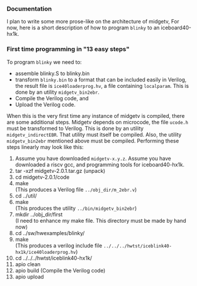 ### Documentation

I plan to write some more prose-like on the architecture of midgetv,
For now, here is a short description of how to program `blinky` to an
iceboard40-hx1k.

### First time programming in "13 easy steps"

To program `blinky` we need to:
 - assemble blinky.S to blinky.bin
 - transform `blinky.bin` to a format that can be included easily in Verilog, 
   the result file is `ice40loaderprog.hv`, a file containing
   `localparam`. This is done by an utility `midgetv_bin2ebr`.  
 - Compile the Verilog code, and
 - Upload the Verilog code.

When this is the very first time any instance of midgetv is compiled,
there are some additional steps.  Midgetv depends on microcode, the
file `ucode.h` must be transformed to Verilog. This is done by an
utility `midgetv_indirectEBR`. That utility must itself be
compiled. Also, the utility `midgetv_bin2ebr` mentioned above must be
compiled.  Performing these steps linearly may look like this:


 1.  Assume you have downloaded `midgetv-x.y.z`. Assume
     you have downloaded a riscv gcc, and programming tools for iceboard40-hx1k.
 2.  tar -xzf midgetv-2.0.1.tar.gz
     (unpack)
 3.  cd midgetv-2.0.1/code
 4.  make  
     (This produces a Verilog file `../obj_dir/m_2ebr.v`)
 5.  cd ../util/
 6.  make  
     (This produces the utility `../bin/midgetv_bin2ebr`)
 7.  mkdir ../obj_dir/first  
     (I need to enhance my make file. This directory must be made by hand now)
 8.  cd ../sw/hwexamples/blinky/
 9.  make  
     (This produces a verilog include file `../../../hwtst/iceblink40-hx1k/ice40loaderprog.hv`)
10.  cd ../../../hwtst/iceblink40-hx1k/
11.  apio clean
12.  apio build
     (Compile the Verilog code)
130. apio upload


